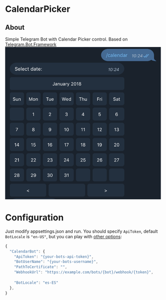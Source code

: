 # CalendarPicker
## About
Simple Telegram Bot with Calendar Picker control. Based on [Telegram.Bot.Framework](https://github.com/TelegramBots/Telegram.Bot.Framework)
![](screenshot/markup_preview.png)

# Configuration
Just modify appsettings.json and run. You should specify `ApiToken`, default `BotLocale` is `"en-US"`, but you can play with [other options](https://msdn.microsoft.com/en-us/library/ee825488(v=cs.20).aspx):
```javascript
{
  "CalendarBot": {
    "ApiToken": "{your-bots-api-token}",
    "BotUserName": "{your-bots-username}",
    "PathToCertificate": "",
    "WebhookUrl": "https://example.com/bots/{bot}/webhook/{token}",

    "BotLocale": "es-ES"
  },
}
```
